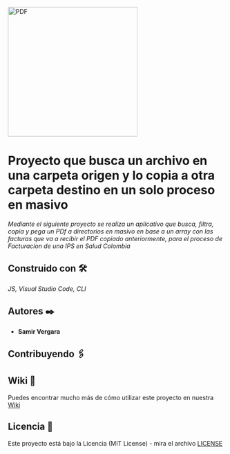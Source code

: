 <a href="https://developer.mozilla.org/es/docs/Web/JavaScript" target="_blank" rel="noreferrer"><img src="https://upload.wikimedia.org/wikipedia/commons/thumb/9/99/Unofficial_JavaScript_logo_2.svg/1200px-Unofficial_JavaScript_logo_2.svg.png" width="300" height="300" alt="PDF" /></a>

# Proyecto que busca un archivo en una carpeta origen y lo copia a otra carpeta destino en un solo proceso en masivo

_Mediante el siguiente proyecto se realiza un aplicativo que busca, filtra, copia y pega un PDf a directorios en masivo en base a un array con las facturas que va a recibir el PDF copiado anteriormente, para el proceso de Facturacion de una IPS en Salud Colombia_

## Construido con 🛠️

_JS, Visual Studio Code, CLI_

## Autores ✒️

- **Samir Vergara**

## Contribuyendo 🖇️

## Wiki 📖

Puedes encontrar mucho más de cómo utilizar este proyecto en nuestra [Wiki](https://github.com/web-v2/)

## Licencia 📄

Este proyecto está bajo la Licencia (MIT License) - mira el archivo [LICENSE](LICENSE)
